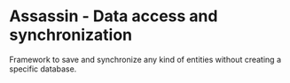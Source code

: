 # Assassin - Data access and synchronization
Framework to save and synchronize any kind of entities without creating a specific database.
